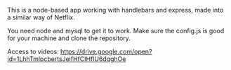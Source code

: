 This is a node-based app working with handlebars and express, made into a similar way of Netflix.

You need node and mysql to get it to work. Make sure the config.js is good for your machine and clone the repository.

Access to videos: https://drive.google.com/open?id=1LhhTmlpcbertsJeifHfCIHflU6dqghOe